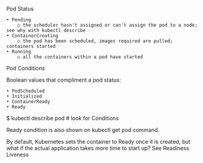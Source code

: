 Pod Status

	• Pending
		○ the scheduler hasn't assigned or can't assign the pod to a node; see why with kubectl describe
	• ContainerCreating
		○ the pod has been scheduled, images required are pulled; containers started
	• Running
		○ all the containers within a pod have started

Pod Conditions

Boolean values that compliment a pod status:
 
	• PodScheduled
	• Initialized
	• ContainerReady
	• Ready

$ kubectl describe pod    # look for Conditions
 
Ready condition is also shown on kubectl get pod command.
 
By default, Kubernetes sets the container to Ready once it is created, but what if the actual application takes more time to start up? See Readiness  Liveness
